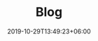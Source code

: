 ---
title: "Blog"
date: 2019-10-29T13:49:23+06:00
draft: false

# meta description
description: "this is meta description"

# type
type : "blog"
---